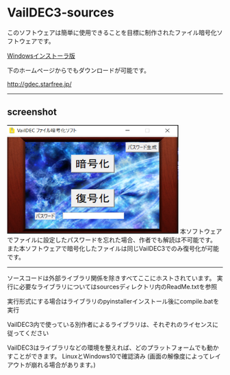 <h1>VailDEC3-sources</h1>

<p>このソフトウェアは簡単に使用できることを目標に制作されたファイル暗号化ソフトウェアです。</p>
<a href="https://github.com/Vail-Zero/VailDEC3-sources/releases/tag/1.0.0">Windowsインストーラ版</a>
<p>下のホームページからでもダウンロードが可能です。<br></p>
<a href="http://gdec.starfree.jp/">http://gdec.starfree.jp/</a>
<hr></hr>
<h2>screenshot</h2>
<img src="./img/screenshot.PNG" width="400" height="253">
本ソフトウェアでファイルに設定したパスワードを忘れた場合、作者でも解読は不可能です。
<br>
また本ソフトウェアで暗号化したファイルは同じVailDEC3でのみ復号化が可能です。
<hr></hr>
ソースコードは外部ライブラリ関係を除きすべてここにホストされています。
実行に必要なライブラリについてはsourcesディレクトリ内のReadMe.txtを参照

実行形式にする場合はライブラリのpyinstallerインストール後にcompile.batを実行

VailDEC3内で使っている別作者によるライブラリは、それぞれのライセンスに従ってください

VailDEC3はライブラリなどの環境を整えれば、どのプラットフォームでも動かすことができます。
LinuxとWindows10で確認済み
(画面の解像度によってレイアウトが崩れる場合があります。)